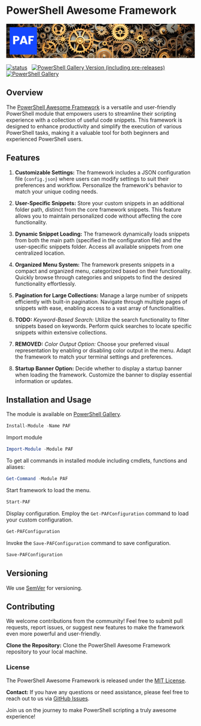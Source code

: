 # PowerShell Awesome Framework

![PowerShell Awesome Framework](https://github.com/voytas75/PowershellFramework/blob/master/images/banerPAF.png?raw=true "PowerShell Awesome Framework")

[![status](https://img.shields.io/badge/status-PROD-green)](https://github.com/voytas75/PowershellFramework/blob/master/PAF/ReleaseNotes.md) &nbsp; [![PowerShell Gallery Version (including pre-releases)](https://img.shields.io/powershellgallery/v/PAF)](https://www.powershellgallery.com/packages/PAF) &nbsp; [![PowerShell Gallery](https://img.shields.io/powershellgallery/dt/PAF)](https://www.powershellgallery.com/packages/PAF)

## Overview

The [PowerShell Awesome Framework](https://www.powershellgallery.com/packages/PAF) is a versatile and user-friendly PowerShell module that empowers users to streamline their scripting experience with a collection of useful code snippets. This framework is designed to enhance productivity and simplify the execution of various PowerShell tasks, making it a valuable tool for both beginners and experienced PowerShell users.

## Features

1. **Customizable Settings:** The framework includes a JSON configuration file (`config.json`) where users can modify settings to suit their preferences and workflow. Personalize the framework's behavior to match your unique coding needs.

2. **User-Specific Snippets:** Store your custom snippets in an additional folder path, distinct from the core framework snippets. This feature allows you to maintain personalized code without affecting the core functionality.

3. **Dynamic Snippet Loading:** The framework dynamically loads snippets from both the main path (specified in the configuration file) and the user-specific snippets folder. Access all available snippets from one centralized location.

4. **Organized Menu System:** The framework presents snippets in a compact and organized menu, categorized based on their functionality. Quickly browse through categories and snippets to find the desired functionality effortlessly.

5. **Pagination for Large Collections:** Manage a large number of snippets efficiently with built-in pagination. Navigate through multiple pages of snippets with ease, enabling access to a vast array of functionalities.

6. **TODO:** *Keyword-Based Search:* Utilize the search functionality to filter snippets based on keywords. Perform quick searches to locate specific snippets within extensive collections.

7. **REMOVED:** *Color Output Option:* Choose your preferred visual representation by enabling or disabling color output in the menu. Adapt the framework to match your terminal settings and preferences.

8. **Startup Banner Option:** Decide whether to display a startup banner when loading the framework. Customize the banner to display essential information or updates.

## Installation and Usage

The module is available on [PowerShell Gallery](https://www.powershellgallery.com/packages/PAF).

```powershell
Install-Module -Name PAF
```

Import module

```powershell
Import-Module -Module PAF
```

To get all commands in installed module including cmdlets, functions and aliases:

```powershell
Get-Command -Module PAF
```

Start framework to load the menu.

```powershell
Start-PAF
```

Display configuration. Employ the `Get-PAFConfiguration` command to load your custom configuration.

```powershell
Get-PAFConfiguration
```

Invoke the `Save-PAFConfiguration` command to save configuration.

```powershell
Save-PAFConfiguration
```

## Versioning

We use [SemVer](http://semver.org/) for versioning.

## Contributing

We welcome contributions from the community! Feel free to submit pull requests, report issues, or suggest new features to make the framework even more powerful and user-friendly.

**Clone the Repository:** Clone the PowerShell Awesome Framework repository to your local machine.

### License

The PowerShell Awesome Framework is released under the [MIT License](https://github.com/voytas75/PowershellFramework/blob/master/LICENSE).

**Contact:**
If you have any questions or need assistance, please feel free to reach out to us via [GitHub Issues](https://github.com/voytas75/PowershellFramework/issues).

Join us on the journey to make PowerShell scripting a truly awesome experience!
